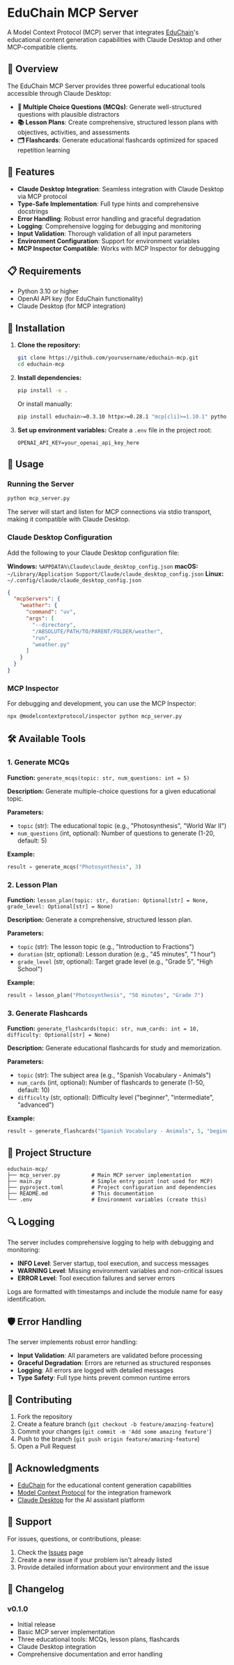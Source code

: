 # EduChain MCP Server

A Model Context Protocol (MCP) server that integrates [EduChain](https://github.com/satvik314/educhain)'s educational content generation capabilities with Claude Desktop and other MCP-compatible clients.

## 🎯 Overview

The EduChain MCP Server provides three powerful educational tools accessible through Claude Desktop:

- **📝 Multiple Choice Questions (MCQs)**: Generate well-structured questions with plausible distractors
- **📚 Lesson Plans**: Create comprehensive, structured lesson plans with objectives, activities, and assessments
- **🗂️ Flashcards**: Generate educational flashcards optimized for spaced repetition learning

## 🚀 Features

- **Claude Desktop Integration**: Seamless integration with Claude Desktop via MCP protocol
- **Type-Safe Implementation**: Full type hints and comprehensive docstrings
- **Error Handling**: Robust error handling and graceful degradation
- **Logging**: Comprehensive logging for debugging and monitoring
- **Input Validation**: Thorough validation of all input parameters
- **Environment Configuration**: Support for environment variables
- **MCP Inspector Compatible**: Works with MCP Inspector for debugging

## 📋 Requirements

- Python 3.10 or higher
- OpenAI API key (for EduChain functionality)
- Claude Desktop (for MCP integration)

## 🔧 Installation

1. **Clone the repository:**
   ```bash
   git clone https://github.com/yourusername/educhain-mcp.git
   cd educhain-mcp
   ```

2. **Install dependencies:**
   ```bash
   pip install -e .
   ```
   
   Or install manually:
   ```bash
   pip install educhain>=0.3.10 httpx>=0.28.1 "mcp[cli]>=1.10.1" python-dotenv
   ```

3. **Set up environment variables:**
   Create a `.env` file in the project root:
   ```env
   OPENAI_API_KEY=your_openai_api_key_here
   ```

## 🏃 Usage

### Running the Server

```bash
python mcp_server.py
```

The server will start and listen for MCP connections via stdio transport, making it compatible with Claude Desktop.

### Claude Desktop Configuration

Add the following to your Claude Desktop configuration file:

**Windows:** `%APPDATA%\Claude\claude_desktop_config.json`
**macOS:** `~/Library/Application Support/Claude/claude_desktop_config.json`
**Linux:** `~/.config/claude/claude_desktop_config.json`

```json
{
  "mcpServers": {
    "weather": {
      "command": "uv",
      "args": [
        "--directory",
        "/ABSOLUTE/PATH/TO/PARENT/FOLDER/weather",
        "run",
        "weather.py"
      ]
    }
  }
}
```

### MCP Inspector

For debugging and development, you can use the MCP Inspector:

```bash
npx @modelcontextprotocol/inspector python mcp_server.py
```

## 🛠️ Available Tools

### 1. Generate MCQs

**Function:** `generate_mcqs(topic: str, num_questions: int = 5)`

**Description:** Generate multiple-choice questions for a given educational topic.

**Parameters:**
- `topic` (str): The educational topic (e.g., "Photosynthesis", "World War II")
- `num_questions` (int, optional): Number of questions to generate (1-20, default: 5)

**Example:**
```python
result = generate_mcqs("Photosynthesis", 3)
```

### 2. Lesson Plan

**Function:** `lesson_plan(topic: str, duration: Optional[str] = None, grade_level: Optional[str] = None)`

**Description:** Generate a comprehensive, structured lesson plan.

**Parameters:**
- `topic` (str): The lesson topic (e.g., "Introduction to Fractions")
- `duration` (str, optional): Lesson duration (e.g., "45 minutes", "1 hour")
- `grade_level` (str, optional): Target grade level (e.g., "Grade 5", "High School")

**Example:**
```python
result = lesson_plan("Photosynthesis", "50 minutes", "Grade 7")
```

### 3. Generate Flashcards

**Function:** `generate_flashcards(topic: str, num_cards: int = 10, difficulty: Optional[str] = None)`

**Description:** Generate educational flashcards for study and memorization.

**Parameters:**
- `topic` (str): The subject area (e.g., "Spanish Vocabulary - Animals")
- `num_cards` (int, optional): Number of flashcards to generate (1-50, default: 10)
- `difficulty` (str, optional): Difficulty level ("beginner", "intermediate", "advanced")

**Example:**
```python
result = generate_flashcards("Spanish Vocabulary - Animals", 5, "beginner")
```

## 📝 Project Structure

```
educhain-mcp/
├── mcp_server.py          # Main MCP server implementation
├── main.py                # Simple entry point (not used for MCP)
├── pyproject.toml         # Project configuration and dependencies
├── README.md              # This documentation
└── .env                   # Environment variables (create this)
```

## 🔍 Logging

The server includes comprehensive logging to help with debugging and monitoring:

- **INFO Level**: Server startup, tool execution, and success messages
- **WARNING Level**: Missing environment variables and non-critical issues
- **ERROR Level**: Tool execution failures and server errors

Logs are formatted with timestamps and include the module name for easy identification.

## 🛡️ Error Handling

The server implements robust error handling:

- **Input Validation**: All parameters are validated before processing
- **Graceful Degradation**: Errors are returned as structured responses
- **Logging**: All errors are logged with detailed messages
- **Type Safety**: Full type hints prevent common runtime errors

## 🤝 Contributing

1. Fork the repository
2. Create a feature branch (`git checkout -b feature/amazing-feature`)
3. Commit your changes (`git commit -m 'Add some amazing feature'`)
4. Push to the branch (`git push origin feature/amazing-feature`)
5. Open a Pull Request

## 🙏 Acknowledgments

- [EduChain](https://github.com/satvik314/educhain) for the educational content generation capabilities
- [Model Context Protocol](https://modelcontextprotocol.io/) for the integration framework
- [Claude Desktop](https://claude.ai/) for the AI assistant platform

## 📧 Support

For issues, questions, or contributions, please:

1. Check the [Issues](https://github.com/yourusername/educhain-mcp/issues) page
2. Create a new issue if your problem isn't already listed
3. Provide detailed information about your environment and the issue

## 🔄 Changelog

### v0.1.0
- Initial release
- Basic MCP server implementation
- Three educational tools: MCQs, lesson plans, flashcards
- Claude Desktop integration
- Comprehensive documentation and error handling
